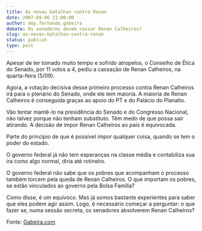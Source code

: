 ```yaml
---
title: As novas batalhas contra Renan 
date: 2007-09-06 21:00:00
author: dep.fernando.gabeira
debate: Os senadores devem cassar Renan Calheiros?
slug: as-novas-batalhas-contra-renan
status: publish 
type: post
---
```


  
Apesar de ter tomado muito tempo e sofrido atropelos, o Conselho de Ética do Senado, por 11 votos a 4, pediu a cassação de Renan Calheiros, na quarta-feira (5/09).  
  
Agora, a votação decisiva desse primeiro processo contra Renan Calheiros irá para o plenário do Senado, onde ele tem maioria. A maioria de Renan Calheiros é conseguida graças ao apoio do PT e do Palácio do Planalto.  
  
Vão tentar mantê-lo na presidência do Senado e do Congresso Nacional, não talvez porque não tenham substituto. Têm medo de que possa sair atirando. A decisão de impor Renan Calheiros ao país é equivocada.  
  
Parte do princípio de que é possível impor qualquer coisa, quando se tem o poder do estado.  
  
O governo federal já não tem esperanças na classe média e contabiliza sua ira como algo normal, diria até rotineiro.  
  
O governo federal não sabe que os pobres que acompanham o processo também torcem pela queda de Renan Calheiros. O que importam os pobres, se estão vinculados ao governo pela Bolsa Família?  
  
Como disse, é um equívoco. Mas já somos bastante experientes para saber que eles podem agir assim. Logo, é necessário começar a perguntar: o que fazer se, numa sessão secreta, os senadores absolverem Renan Calheiros?  
  
Fonte: [Gabeira.com](http://www.gabeira.com.br/blog/blog.asp?id=4590)
